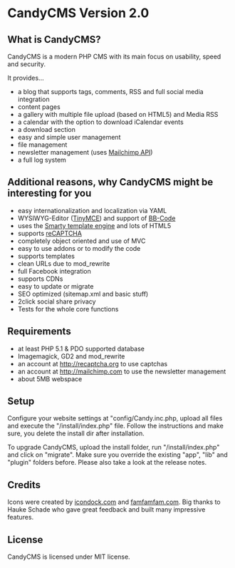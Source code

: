 CandyCMS Version 2.0
========================================================================================================================

What is CandyCMS?
------------------------------------------------------------------------------------------------------------------------

CandyCMS is a modern PHP CMS with its main focus on usability, speed and security.

It provides...

- a blog that supports tags, comments, RSS and full social media integration
- content pages
- a gallery with multiple file upload (based on HTML5) and Media RSS
- a calendar with the option to download iCalendar events
- a download section
- easy and simple user management
- file management
- newsletter management (uses [Mailchimp API](http://mailchimp.com))
- a full log system


Additional reasons, why CandyCMS might be interesting for you
------------------------------------------------------------------------------------------------------------------------
- easy internationalization and localization via YAML
- WYSIWYG-Editor ([TinyMCE](http://tinymce.moxiecode.com/)) and support of [BB-Code](https://github.com/marcoraddatz/candyCMS/wiki/BBCode)
- uses the [Smarty template engine](http://smarty.org) and lots of HTML5
- supports [reCAPTCHA](http://recaptcha.org)
- completely object oriented and use of MVC
- easy to use addons or to modify the code
- supports templates
- clean URLs due to mod_rewrite
- full Facebook integration
- supports CDNs
- easy to update or migrate
- SEO optimized (sitemap.xml and basic stuff)
- 2click social share privacy
- Tests for the whole core functions


Requirements
------------------------------------------------------------------------------------------------------------------------
- at least PHP 5.1 & PDO supported database
- Imagemagick, GD2 and mod_rewrite
- an account at http://recaptcha.org to use captchas
- an account at http://mailchimp.com to use the newsletter management
- about 5MB webspace


Setup
------------------------------------------------------------------------------------------------------------------------
Configure your website settings at "config/Candy.inc.php, upload all files and execute the "/install/index.php" file.
Follow the instructions and make sure, you delete the install dir after installation.

To upgrade CandyCMS, upload the install folder, run "/install/index.php" and click on "migrate". Make sure you override
the existing "app", "lib" and "plugin" folders before. Please also take a look at the release notes.


Credits
------------------------------------------------------------------------------------------------------------------------
Icons were created by [icondock.com](http://icondock.com) and [famfamfam.com](http://famfamfam.com). Big thanks to
Hauke Schade who gave great feedback and built many impressive features.


License
------------------------------------------------------------------------------------------------------------------------
CandyCMS is licensed under MIT license.